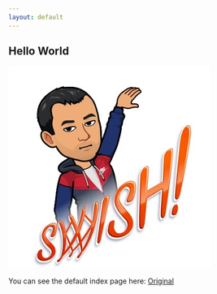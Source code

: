 ```yaml
---
layout: default
---
```


## Hello World

![Image of swish](/assets/images/IMG_1262.JPG)


You can see the default index page here: [Original](original.md)

